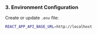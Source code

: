 ### 3. Environment Configuration

Create or update `.env` file:

```bash
REACT_APP_API_BASE_URL=http://localhost
```
